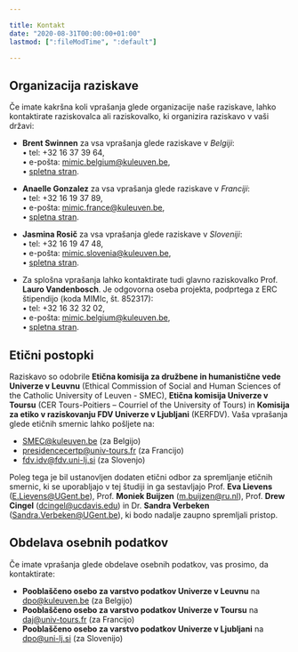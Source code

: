 ```yaml
---

title: Kontakt
date: "2020-08-31T00:00:00+01:00"
lastmod: [":fileModTime", ":default"]

---
```


## Organizacija raziskave
Če imate kakršna koli vprašanja glede organizacije naše raziskave, lahko kontaktirate raziskovalca ali raziskovalko, ki organizira raziskavo v vaši državi:

- **Brent Swinnen** za vsa vprašanja glede raziskave v *Belgiji*:\
• tel: +32 16 37 39 64,\
• e-pošta: mimic.belgium@kuleuven.be,\
• [spletna stran](https://www.kuleuven.be/wieiswie/en/person/00113344).

- **Anaelle Gonzalez** za vsa vprašanja glede raziskave v *Franciji*:\
• tel: +32 16 19 37 89,\
• e-pošta: mimic.france@kuleuven.be,\
• [spletna stran](https://www.kuleuven.be/wieiswie/en/person/00136069).

- **Jasmina Rosič** za vsa vprašanja glede raziskave v *Sloveniji*:\
• tel: +32 16 19 47 48,\
• e-pošta: mimic.slovenia@kuleuven.be,\
• [spletna stran](https://www.kuleuven.be/wieiswie/en/person/00142166).

- Za splošna vprašanja lahko kontaktirate tudi glavno raziskovalko Prof. **Lauro Vandenbosch**. Je odgovorna oseba projekta, podprtega z ERC štipendijo (koda MIMIc, št. 852317):\
• tel: +32 16 32 32 02,\
• e-pošta: mimic.belgium@kuleuven.be,\
• [spletna stran](https://www.kuleuven.be/wieiswie/en/person/00060068).

## Etični postopki
Raziskavo so odobrile **Etična komisija za družbene in humanistične vede Univerze v Leuvnu** (Ethical Commission of Social and Human Sciences of the Catholic University of Leuven - SMEC), **Etična komisija Univerze v Toursu** (CER Tours-Poitiers – Courriel of the University of Tours) in **Komisija za etiko v raziskovanju FDV Univerze v Ljubljani** (KERFDV). Vaša vprašanja glede etičnih smernic lahko pošljete na:

- SMEC@kuleuven.be (za Belgijo)
- presidencecertp@univ-tours.fr (za Francijo)
- fdv.idv@fdv.uni-lj.si (za Slovenjo)

Poleg tega je bil ustanovljen dodaten etični odbor za spremljanje etičnih smernic, ki se uporabljajo v tej študiji in ga sestavljajo Prof. **Eva Lievens** (E.Lievens@UGent.be), Prof. **Moniek Buijzen** (m.buijzen@ru.nl), Prof. **Drew Cingel** (dcingel@ucdavis.edu) in Dr. **Sandra Verbeken** (Sandra.Verbeken@UGent.be), ki bodo nadalje zaupno spremljali pristop.

## Obdelava osebnih podatkov
Če imate vprašanja glede obdelave osebnih podatkov, vas prosimo, da kontaktirate:
- **Pooblaščeno osebo za varstvo podatkov Univerze v Leuvnu** na dpo@kuleuven.be (za Belgijo)
- **Pooblaščeno osebo za varstvo podatkov Univerze v Toursu** na daj@univ-tours.fr (za Francijo)
- **Pooblaščeno osebo za varstvo podatkov Univerze v Ljubljani** na dpo@uni-lj.si (za Slovenijo)